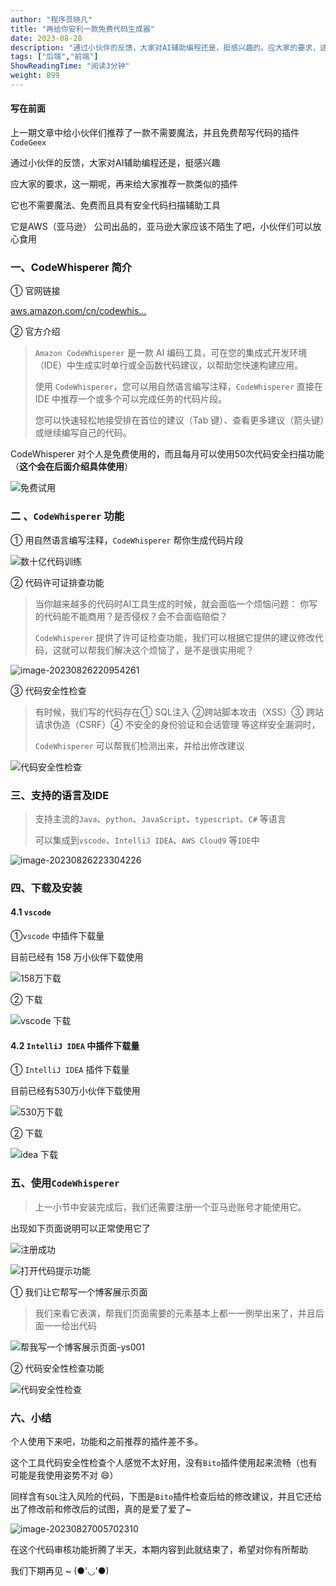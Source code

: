```yaml
---
author: "程序员晓凡"
title: "再给你安利一款免费代码生成器"
date: 2023-08-28
description: "通过小伙伴的反馈，大家对AI辅助编程还是，挺感兴趣的。应大家的要求，这一期呢，再来给大家推荐一款类似的插件"
tags: ["后端","前端"]
ShowReadingTime: "阅读3分钟"
weight: 899
---
```

#### 写在前面

上一期文章中给小伙伴们推荐了一款不需要魔法，并且免费帮写代码的插件`CodeGeex`

通过小伙伴的反馈，大家对AI辅助编程还是，挺感兴趣

应大家的要求，这一期呢，再来给大家推荐一款类似的插件

它也不需要魔法、免费而且具有安全代码扫描辅助工具

它是AWS（亚马逊） 公司出品的，亚马逊大家应该不陌生了吧，小伙伴们可以放心食用

### 一、CodeWhisperer 简介

① 官网链接

[aws.amazon.com/cn/codewhis…](https://link.juejin.cn?target=https%3A%2F%2Faws.amazon.com%2Fcn%2Fcodewhisperer%2F "https://aws.amazon.com/cn/codewhisperer/")

② 官方介绍

> `Amazon CodeWhisperer` 是一款 AI 编码工具，可在您的集成式开发环境（IDE）中生成实时单行或全函数代码建议，以帮助您快速构建应用。
> 
> 使用 `CodeWhisperer`，您可以用自然语言编写注释，`CodeWhisperer` 直接在 IDE 中推荐一个或多个可以完成任务的代码片段。
> 
> 您可以快速轻松地接受排在首位的建议（Tab 键）、查看更多建议（箭头键）或继续编写自己的代码。

CodeWhisperer 对个人是免费使用的，而且每月可以使用50次代码安全扫描功能（**这个会在后面介绍具体使用**）

![免费试用](https://p3-juejin.byteimg.com/tos-cn-i-k3u1fbpfcp/c23d0e2fba534309b8aa101339b8d8e5~tplv-k3u1fbpfcp-zoom-in-crop-mark:1512:0:0:0.awebp#?w=1186&h=395&e=png&b=010101)

### 二 、`CodeWhisperer` 功能

① 用自然语言编写注释，`CodeWhisperer` 帮你生成代码片段

![数十亿代码训练](https://p3-juejin.byteimg.com/tos-cn-i-k3u1fbpfcp/adeda3bc7596485b94e09d9dffc20679~tplv-k3u1fbpfcp-zoom-in-crop-mark:1512:0:0:0.awebp#?w=1233&h=565&e=png&b=020b1e)

② 代码许可证排查功能

> 当你越来越多的代码时AI工具生成的时候，就会面临一个烦恼问题： 你写的代码能不能商用？是否侵权？会不会面临赔偿？
> 
> `CodeWhisperer` 提供了许可证检查功能，我们可以根据它提供的建议修改代码，这就可以帮我们解决这个烦恼了，是不是很实用呢？

![image-20230826220954261](https://p3-juejin.byteimg.com/tos-cn-i-k3u1fbpfcp/b2c80a0d69a145f5a231345e4648814c~tplv-k3u1fbpfcp-zoom-in-crop-mark:1512:0:0:0.awebp#?w=1207&h=477&e=png&b=010a1d)

③ 代码安全性检查

> 有时候，我们写的代码存在① SQL注入 ②跨站脚本攻击（XSS）③ 跨站请求伪造（CSRF）④ 不安全的身份验证和会话管理 等这样安全漏洞时，
> 
> `CodeWhisperer` 可以帮我们检测出来，并给出修改建议

![代码安全性检查](https://p3-juejin.byteimg.com/tos-cn-i-k3u1fbpfcp/27c231c571804ab0a4f5196791bb888d~tplv-k3u1fbpfcp-zoom-in-crop-mark:1512:0:0:0.awebp#?w=1187&h=529&e=png&b=000817)

### 三、支持的语言及IDE

> 支持主流的`Java`、`python`、`JavaScript`、`typescript`、`C#` 等语言
> 
> 可以集成到`vscode`、`IntelliJ IDEA`、`AWS Cloud9` 等`IDE`中

![image-20230826223304226](https://p3-juejin.byteimg.com/tos-cn-i-k3u1fbpfcp/6a7a243c05f8473cbd294de7aa868e62~tplv-k3u1fbpfcp-zoom-in-crop-mark:1512:0:0:0.awebp#?w=1258&h=454&e=png&b=000717)

### 四、下载及安装

#### 4.1 `vscode`

①`vscode` 中插件下载量

目前已经有 158 万小伙伴下载使用

![158万下载](https://p3-juejin.byteimg.com/tos-cn-i-k3u1fbpfcp/ceb8e52fa9eb4c4096b92dfb2dc8c8b7~tplv-k3u1fbpfcp-zoom-in-crop-mark:1512:0:0:0.awebp#?w=905&h=202&e=png&b=1f1f1f)

② 下载

![vscode 下载](https://p3-juejin.byteimg.com/tos-cn-i-k3u1fbpfcp/413397e212c04b2da15cd6372750b10f~tplv-k3u1fbpfcp-zoom-in-crop-mark:1512:0:0:0.awebp#?w=1183&h=409&e=png&b=1d1d1d)

#### 4.2 `IntelliJ IDEA` 中插件下载量

① `IntelliJ IDEA` 插件下载量

目前已经有530万小伙伴下载使用

![530万下载](https://p3-juejin.byteimg.com/tos-cn-i-k3u1fbpfcp/343df91bc53842069b2d30311d360b5e~tplv-k3u1fbpfcp-zoom-in-crop-mark:1512:0:0:0.awebp#?w=452&h=85&e=png&b=424548)

② 下载

![idea 下载](https://p3-juejin.byteimg.com/tos-cn-i-k3u1fbpfcp/7e9a1672360444cb8b5540843ec9dea2~tplv-k3u1fbpfcp-zoom-in-crop-mark:1512:0:0:0.awebp#?w=1249&h=713&e=png&b=373a3d)

### 五、使用`CodeWhisperer`

> 上一小节中安装完成后，我们还需要注册一个亚马逊账号才能使用它。

出现如下页面说明可以正常使用它了

![注册成功](https://p3-juejin.byteimg.com/tos-cn-i-k3u1fbpfcp/673e549a5286457ea7538483a18f799e~tplv-k3u1fbpfcp-zoom-in-crop-mark:1512:0:0:0.awebp#?w=772&h=287&e=png&b=f9f7f6)

![打开代码提示功能](https://p3-juejin.byteimg.com/tos-cn-i-k3u1fbpfcp/73d7e56cd4454308a624427b2f9d8907~tplv-k3u1fbpfcp-zoom-in-crop-mark:1512:0:0:0.awebp#?w=1171&h=830&e=png&b=1c1c1c)

① 我们让它帮写一个博客展示页面

> 我们来看它表演，帮我们页面需要的元素基本上都一一例举出来了，并且后面一一给出代码

![帮我写一个博客展示页面-ys001](https://p3-juejin.byteimg.com/tos-cn-i-k3u1fbpfcp/0df1149877db450887132dfcdb80e214~tplv-k3u1fbpfcp-zoom-in-crop-mark:1512:0:0:0.awebp#?w=1909&h=999&e=gif&f=212&b=1e1e1e)

② 代码安全性检查功能

![代码安全性检查](https://p3-juejin.byteimg.com/tos-cn-i-k3u1fbpfcp/3a5a76d3dcc04949aec73eae4d2a009a~tplv-k3u1fbpfcp-zoom-in-crop-mark:1512:0:0:0.awebp#?w=1915&h=978&e=png&b=1d1d1d)

### 六、小结

个人使用下来吧，功能和之前推荐的插件差不多。

这个工具代码安全性检查个人感觉不太好用，没有`Bito`插件使用起来流畅（也有可能是我使用姿势不对 😄）

同样含有`SQL`注入风险的代码，下图是`Bito`插件检查后给的修改建议，并且它还给出了修改前和修改后的试图，真的是爱了爱了~

![image-20230827005702310](https://p3-juejin.byteimg.com/tos-cn-i-k3u1fbpfcp/42d1c552dda7486a9677d8c485d61b7b~tplv-k3u1fbpfcp-zoom-in-crop-mark:1512:0:0:0.awebp#?w=1919&h=976&e=png&b=202020)

在这个代码审核功能折腾了半天，本期内容到此就结束了，希望对你有所帮助

我们下期再见 ~ (●'◡'●)
